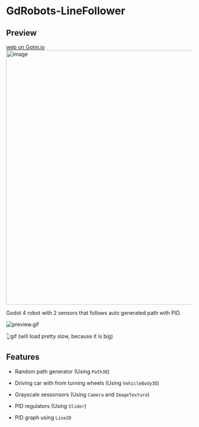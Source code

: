 # GdRobots-LineFollower

## Preview
[web on Gotm.io](https://gotm.io/lukinggames/gdrobots-linefollower)
<img width="685" alt="image" src="https://github.com/TechnoLukas/GdRobots-LineFollower/assets/110934679/652df6f4-0aa4-4688-ac3f-eb9e1b528643">


 Godot 4 robot with 2 sensors that follows auto generated path with PID.

![preview.gif](preview.gif)

👆gif (will load pretty slow, because it is big)

## Features

- Random path generator (Using `Path3D`)

- Driving car with from turning wheels (Using `VehicleBody3D`)

- Grayscale sessonsors (Using `Camera` and `ImageTexture`)

- PID regulators (Using `Slider`)

- PID graph using `Line2D` 
